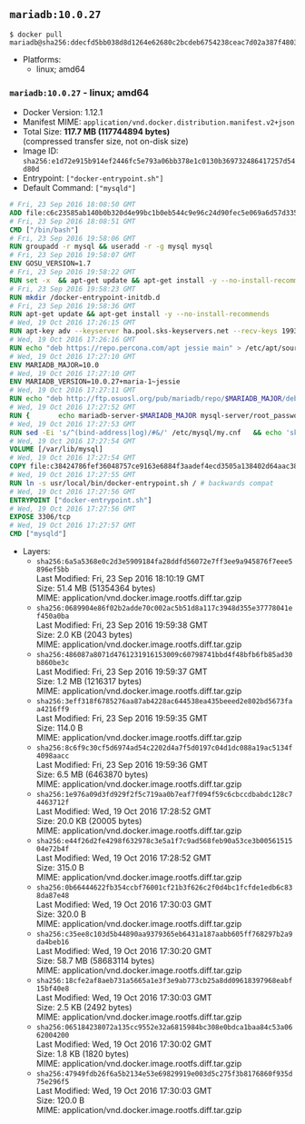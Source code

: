 ## `mariadb:10.0.27`

```console
$ docker pull mariadb@sha256:ddecfd5bb038d8d1264e62680c2bcdeb6754238ceac7d02a387f480359705f7b
```

-	Platforms:
	-	linux; amd64

### `mariadb:10.0.27` - linux; amd64

-	Docker Version: 1.12.1
-	Manifest MIME: `application/vnd.docker.distribution.manifest.v2+json`
-	Total Size: **117.7 MB (117744894 bytes)**  
	(compressed transfer size, not on-disk size)
-	Image ID: `sha256:e1d72e915b914ef2446fc5e793a06bb378e1c0130b369732486417257d54d80d`
-	Entrypoint: `["docker-entrypoint.sh"]`
-	Default Command: `["mysqld"]`

```dockerfile
# Fri, 23 Sep 2016 18:08:50 GMT
ADD file:c6c23585ab140b0b320d4e99bc1b0eb544c9e96c24d90fec5e069a6d57d335ca in / 
# Fri, 23 Sep 2016 18:08:51 GMT
CMD ["/bin/bash"]
# Fri, 23 Sep 2016 19:58:06 GMT
RUN groupadd -r mysql && useradd -r -g mysql mysql
# Fri, 23 Sep 2016 19:58:07 GMT
ENV GOSU_VERSION=1.7
# Fri, 23 Sep 2016 19:58:22 GMT
RUN set -x 	&& apt-get update && apt-get install -y --no-install-recommends ca-certificates wget && rm -rf /var/lib/apt/lists/* 	&& wget -O /usr/local/bin/gosu "https://github.com/tianon/gosu/releases/download/$GOSU_VERSION/gosu-$(dpkg --print-architecture)" 	&& wget -O /usr/local/bin/gosu.asc "https://github.com/tianon/gosu/releases/download/$GOSU_VERSION/gosu-$(dpkg --print-architecture).asc" 	&& export GNUPGHOME="$(mktemp -d)" 	&& gpg --keyserver ha.pool.sks-keyservers.net --recv-keys B42F6819007F00F88E364FD4036A9C25BF357DD4 	&& gpg --batch --verify /usr/local/bin/gosu.asc /usr/local/bin/gosu 	&& rm -r "$GNUPGHOME" /usr/local/bin/gosu.asc 	&& chmod +x /usr/local/bin/gosu 	&& gosu nobody true 	&& apt-get purge -y --auto-remove ca-certificates wget
# Fri, 23 Sep 2016 19:58:23 GMT
RUN mkdir /docker-entrypoint-initdb.d
# Fri, 23 Sep 2016 19:58:36 GMT
RUN apt-get update && apt-get install -y --no-install-recommends 		apt-transport-https ca-certificates 		pwgen 	&& rm -rf /var/lib/apt/lists/*
# Wed, 19 Oct 2016 17:26:15 GMT
RUN apt-key adv --keyserver ha.pool.sks-keyservers.net --recv-keys 199369E5404BD5FC7D2FE43BCBCB082A1BB943DB 	&& apt-key adv --keyserver ha.pool.sks-keyservers.net --recv-keys 430BDF5C56E7C94E848EE60C1C4CBDCDCD2EFD2A 	&& apt-key adv --keyserver ha.pool.sks-keyservers.net --recv-keys 4D1BB29D63D98E422B2113B19334A25F8507EFA5
# Wed, 19 Oct 2016 17:26:16 GMT
RUN echo "deb https://repo.percona.com/apt jessie main" > /etc/apt/sources.list.d/percona.list 	&& { 		echo 'Package: *'; 		echo 'Pin: release o=Percona Development Team'; 		echo 'Pin-Priority: 998'; 	} > /etc/apt/preferences.d/percona
# Wed, 19 Oct 2016 17:27:10 GMT
ENV MARIADB_MAJOR=10.0
# Wed, 19 Oct 2016 17:27:10 GMT
ENV MARIADB_VERSION=10.0.27+maria-1~jessie
# Wed, 19 Oct 2016 17:27:11 GMT
RUN echo "deb http://ftp.osuosl.org/pub/mariadb/repo/$MARIADB_MAJOR/debian jessie main" > /etc/apt/sources.list.d/mariadb.list 	&& { 		echo 'Package: *'; 		echo 'Pin: release o=MariaDB'; 		echo 'Pin-Priority: 999'; 	} > /etc/apt/preferences.d/mariadb
# Wed, 19 Oct 2016 17:27:52 GMT
RUN { 		echo mariadb-server-$MARIADB_MAJOR mysql-server/root_password password 'unused'; 		echo mariadb-server-$MARIADB_MAJOR mysql-server/root_password_again password 'unused'; 	} | debconf-set-selections 	&& apt-get update 	&& apt-get install -y 		mariadb-server=$MARIADB_VERSION 		percona-xtrabackup 		socat 	&& rm -rf /var/lib/apt/lists/* 	&& sed -ri 's/^user\s/#&/' /etc/mysql/my.cnf /etc/mysql/conf.d/* 	&& rm -rf /var/lib/mysql && mkdir -p /var/lib/mysql /var/run/mysqld 	&& chown -R mysql:mysql /var/lib/mysql /var/run/mysqld 	&& chmod 777 /var/run/mysqld
# Wed, 19 Oct 2016 17:27:53 GMT
RUN sed -Ei 's/^(bind-address|log)/#&/' /etc/mysql/my.cnf 	&& echo 'skip-host-cache\nskip-name-resolve' | awk '{ print } $1 == "[mysqld]" && c == 0 { c = 1; system("cat") }' /etc/mysql/my.cnf > /tmp/my.cnf 	&& mv /tmp/my.cnf /etc/mysql/my.cnf
# Wed, 19 Oct 2016 17:27:54 GMT
VOLUME [/var/lib/mysql]
# Wed, 19 Oct 2016 17:27:54 GMT
COPY file:c38424786fef36048757ce9163e6884f3aadef4ecd3505a138402d64aac38c4e in /usr/local/bin/ 
# Wed, 19 Oct 2016 17:27:55 GMT
RUN ln -s usr/local/bin/docker-entrypoint.sh / # backwards compat
# Wed, 19 Oct 2016 17:27:56 GMT
ENTRYPOINT ["docker-entrypoint.sh"]
# Wed, 19 Oct 2016 17:27:56 GMT
EXPOSE 3306/tcp
# Wed, 19 Oct 2016 17:27:57 GMT
CMD ["mysqld"]
```

-	Layers:
	-	`sha256:6a5a5368e0c2d3e5909184fa28ddfd56072e7ff3ee9a945876f7eee5896ef5bb`  
		Last Modified: Fri, 23 Sep 2016 18:10:19 GMT  
		Size: 51.4 MB (51354364 bytes)  
		MIME: application/vnd.docker.image.rootfs.diff.tar.gzip
	-	`sha256:0689904e86f02b2adde70c002ac5b51d8a117c3948d355e37778041ef450a0ba`  
		Last Modified: Fri, 23 Sep 2016 19:59:38 GMT  
		Size: 2.0 KB (2043 bytes)  
		MIME: application/vnd.docker.image.rootfs.diff.tar.gzip
	-	`sha256:486087a8071d4761231916153009c60798741bbd4f48bfb6fb85ad30b860be3c`  
		Last Modified: Fri, 23 Sep 2016 19:59:37 GMT  
		Size: 1.2 MB (1216317 bytes)  
		MIME: application/vnd.docker.image.rootfs.diff.tar.gzip
	-	`sha256:3eff318f6785276aa87ab4228ac644538ea435beeed2e802bd5673faa4216ff9`  
		Last Modified: Fri, 23 Sep 2016 19:59:35 GMT  
		Size: 114.0 B  
		MIME: application/vnd.docker.image.rootfs.diff.tar.gzip
	-	`sha256:8c6f9c30cf5d6974ad54c2202d4a7f5d0197c04d1dc088a19ac5134f4098aacc`  
		Last Modified: Fri, 23 Sep 2016 19:59:36 GMT  
		Size: 6.5 MB (6463870 bytes)  
		MIME: application/vnd.docker.image.rootfs.diff.tar.gzip
	-	`sha256:1e976a09d3fd929f2f5c719aa0b7eaf7f094f59c6cbccdbabdc128c74463712f`  
		Last Modified: Wed, 19 Oct 2016 17:28:52 GMT  
		Size: 20.0 KB (20005 bytes)  
		MIME: application/vnd.docker.image.rootfs.diff.tar.gzip
	-	`sha256:e44f26d2fe4298f632978c3e5a1f7c9ad568feb90a53ce3b0056151504e72b4f`  
		Last Modified: Wed, 19 Oct 2016 17:28:52 GMT  
		Size: 315.0 B  
		MIME: application/vnd.docker.image.rootfs.diff.tar.gzip
	-	`sha256:0b66444622fb354ccbf76001cf21b3f626c2f0d4bc1fcfde1edb6c838da87e48`  
		Last Modified: Wed, 19 Oct 2016 17:30:03 GMT  
		Size: 320.0 B  
		MIME: application/vnd.docker.image.rootfs.diff.tar.gzip
	-	`sha256:c35ee8c103d5b44890aa9379365eb6431a187aabb605ff768297b2a9da4beb16`  
		Last Modified: Wed, 19 Oct 2016 17:30:20 GMT  
		Size: 58.7 MB (58683114 bytes)  
		MIME: application/vnd.docker.image.rootfs.diff.tar.gzip
	-	`sha256:18cfe2af8aeb731a5665a1e3f3e9ab773cb25a8dd09618397968eabf15bf40e8`  
		Last Modified: Wed, 19 Oct 2016 17:30:03 GMT  
		Size: 2.5 KB (2492 bytes)  
		MIME: application/vnd.docker.image.rootfs.diff.tar.gzip
	-	`sha256:065184238072a135cc9552e32a6815984bc308e0bdca1baa84c53a0662004200`  
		Last Modified: Wed, 19 Oct 2016 17:30:02 GMT  
		Size: 1.8 KB (1820 bytes)  
		MIME: application/vnd.docker.image.rootfs.diff.tar.gzip
	-	`sha256:47949fdb26f6a5b2134e53e69829919e003d5c275f3b8176860f935d75e296f5`  
		Last Modified: Wed, 19 Oct 2016 17:30:03 GMT  
		Size: 120.0 B  
		MIME: application/vnd.docker.image.rootfs.diff.tar.gzip
